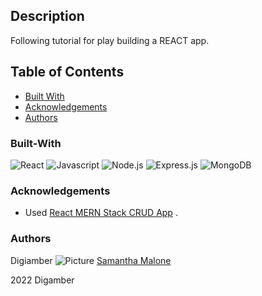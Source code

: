 ## Description

Following tutorial for play building a REACT app.

## Table of Contents

- [Built With](#built-with)
- [Acknowledgements](#acknowledgements)
- [Authors](#authors)

### Built-With

![React](https://img.shields.io/badge/React-blue.svg)
![Javascript](https://img.shields.io/badge/JavaScript-brightgreen.svg)
![Node.js](https://img.shields.io/badge/Node.js-blueviolet.svg)
![Express.js](https://img.shields.io/badge/Express.js-ff69b4.svg)
![MongoDB](https://img.shields.io/badge/MongoDB-green.svg)


### Acknowledgements

- Used [React MERN Stack CRUD App](https://www.positronx.io/react-mern-stack-crud-app-tutorial/) .

### Authors
Digiamber
![Picture](https://github.com/smalone9.png?size=100) [Samantha Malone](https://github.com/smalone9) 

2022 Digamber

